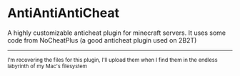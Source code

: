 # AntiAntiAntiCheat
A highly customizable anticheat plugin for minecraft servers.
It uses some code from NoCheatPlus (a good anticheat plugin used on 2B2T)

***
<sup>I'm recovering the files for this plugin, I'll upload them when I find them in the endless labyrinth of my Mac's filesystem</sup>
